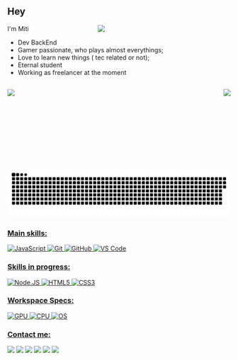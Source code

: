 ## Hey
I'm Miti <img align="right" width="300" src="https://github.com/Mitisuaki/Mitisuaki/blob/main/references/joey.gif" />
-  Dev BackEnd
-  Gamer passionate, who plays almost everythings;
-  Love to learn new things ( tec related or not);
-  Eternal student
-  Working as freelancer at the moment

##
<div>
  <a href="https://github.com/Mitisuaki">
  <img  align="left" height="180em" src="https://github-readme-stats.vercel.app/api?username=Mitisuaki&show_icons=true&theme=dracula&include_all_commits=true&count_private=true"/>
  <img  align="right" height="180em" src="https://github-readme-stats.vercel.app/api/top-langs/?username=Mitisuaki&layout=compact&langs_count=7&theme=dracula"/>
</div>
<picture align="center">
  <source media="(prefers-color-scheme: dark)" srcset="https://github.com/Mitisuaki/Mitisuaki/blob/output/github-snake-dark.svg" />
  <source media="(prefers-color-scheme: light)" srcset="https://github.com/Mitisuaki/Mitisuaki/blob/output/github-snake.svg" />
  <img alt="github-snake" src="https://github.com/Mitisuaki/Mitisuaki/blob/output/github-snake-dark.svg" />
</picture>

### Main skills:
![JavaScript](https://img.shields.io/badge/JavaScript-323330?style=for-the-badge&logo=javascript&logoColor=F7DF1E)
![Git](https://img.shields.io/badge/git-%23F05033.svg?style=for-the-badge&logo=git&logoColor=white)
![GitHub](https://img.shields.io/badge/github-%23121011.svg?style=for-the-badge&logo=github&logoColor=white)
![VS Code](https://img.shields.io/badge/VS%20Code-0078d7.svg?style=for-the-badge&logo=visual-studio-code&logoColor=white)

### Skills in progress:
![Node.JS](https://img.shields.io/badge/Node.js-43853D?style=for-the-badge&logo=node.js&logoColor=white)
![HTML5](https://img.shields.io/badge/html5-%23E34F26.svg?style=for-the-badge&logo=html5&logoColor=white)
![CSS3](https://img.shields.io/badge/css3-%231572B6.svg?style=for-the-badge&logo=css3&logoColor=white)

### Workspace Specs:
![GPU](https://img.shields.io/badge/NVIDIA-RTX4080-76B900?style=for-the-badge&logo=nvidia&logoColor=white)
![CPU](https://img.shields.io/badge/AMD-Ryzen_7_5800X3D-ED1C24?style=for-the-badge&logo=amd&logoColor=white)
![OS](https://img.shields.io/badge/Windows-0078D6?style=for-the-badge&logo=windows&logoColor=white)

### Contact me:
<a href="https://discord.com/invite/qFtnAR5Fj8" target="_blank"><img src="https://img.shields.io/badge/Discord-7289DA?style=for-the-badge&logo=discord&logoColor=white" target="_blank"></a>
<a href="https://instagram.com/Mitisuaki" target="_blank"><img src="https://img.shields.io/badge/-Instagram-%23E4405F?style=for-the-badge&logo=instagram&logoColor=white" target="_blank"></a>
<a href="https://www.twitch.tv/Mitisuaki" target="_blank"><img src="https://img.shields.io/badge/Twitch-9146FF?style=for-the-badge&logo=twitch&logoColor=white" target="_blank"></a>
<a href="https://www.facebook.com/Mitisuaki/" target="_blank"><img src="https://img.shields.io/badge/Facebook-1877F2?style=for-the-badge&logo=facebook&logoColor=white" target="_blank"></a> 
<a href = "mailto:mitisuaki@gmail.com"><img src="https://img.shields.io/badge/-Gmail-%23333?style=for-the-badge&logo=gmail&logoColor=white" target="_blank"></a>
<a href="https://www.linkedin.com/in/mitisuaki" target="_blank"><img src="https://img.shields.io/badge/-LinkedIn-%230077B5?style=for-the-badge&logo=linkedin&logoColor=white" target="_blank"></a>





